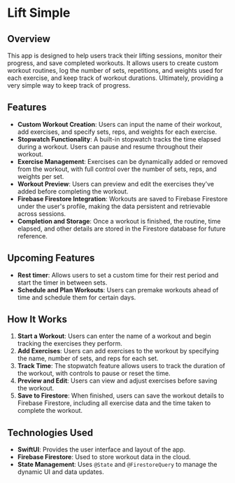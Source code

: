 # Lift Simple

## Overview

This app is designed to help users track their lifting sessions, monitor their progress, and save completed workouts. It allows users to create custom workout routines, log the number of sets, repetitions, and weights used for each exercise, and keep track of workout durations. Ultimately, providing a very simple way to keep track of progress.

## Features

- **Custom Workout Creation**: Users can input the name of their workout, add exercises, and specify sets, reps, and weights for each exercise.
- **Stopwatch Functionality**: A built-in stopwatch tracks the time elapsed during a workout. Users can pause and resume throughout their workout.
- **Exercise Management**: Exercises can be dynamically added or removed from the workout, with full control over the number of sets, reps, and weights per set.
- **Workout Preview**: Users can preview and edit the exercises they've added before completing the workout.
- **Firebase Firestore Integration**: Workouts are saved to Firebase Firestore under the user's profile, making the data persistent and retrievable across sessions.
- **Completion and Storage**: Once a workout is finished, the routine, time elapsed, and other details are stored in the Firestore database for future reference.

## Upcoming Features

- **Rest timer**: Allows users to set a custom time for their rest period and start the timer in between sets.
- **Schedule and Plan Workouts**: Users can premake workouts ahead of time and schedule them for certain days.

## How It Works

1. **Start a Workout**: Users can enter the name of a workout and begin tracking the exercises they perform.
2. **Add Exercises**: Users can add exercises to the workout by specifying the name, number of sets, and reps for each set. 
3. **Track Time**: The stopwatch feature allows users to track the duration of the workout, with controls to pause or reset the time.
4. **Preview and Edit**: Users can view and adjust exercises before saving the workout.
5. **Save to Firestore**: When finished, users can save the workout details to Firebase Firestore, including all exercise data and the time taken to complete the workout.

## Technologies Used

- **SwiftUI**: Provides the user interface and layout of the app.
- **Firebase Firestore**: Used to store workout data in the cloud.
- **State Management**: Uses `@State` and `@FirestoreQuery` to manage the dynamic UI and data updates.
